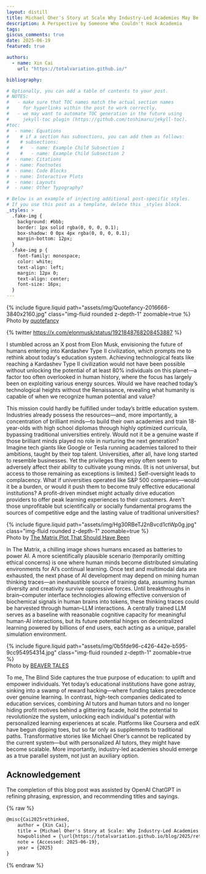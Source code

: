 ```yaml
---
layout: distill
title: Michael Oher's Story at Scale Why Industry-Led Academies May Be the Future
description: A Perspective by Someone Who Couldn't Hack Academia
tags:
giscus_comments: true
date: 2025-06-19
featured: true

authors:
  - name: Xin Cai
    url: "https://totalvariation.github.io/"

bibliography:

# Optionally, you can add a table of contents to your post.
# NOTES:
#   - make sure that TOC names match the actual section names
#     for hyperlinks within the post to work correctly.
#   - we may want to automate TOC generation in the future using
#     jekyll-toc plugin (https://github.com/toshimaru/jekyll-toc).
#toc:
#  - name: Equations
#    # if a section has subsections, you can add them as follows:
#    # subsections:
#    #   - name: Example Child Subsection 1
#    #   - name: Example Child Subsection 2
#  - name: Citations
#  - name: Footnotes
#  - name: Code Blocks
#  - name: Interactive Plots
#  - name: Layouts
#  - name: Other Typography?

# Below is an example of injecting additional post-specific styles.
# If you use this post as a template, delete this _styles block.
_styles: >
  .fake-img {
    background: #bbb;
    border: 1px solid rgba(0, 0, 0, 0.1);
    box-shadow: 0 0px 4px rgba(0, 0, 0, 0.1);
    margin-bottom: 12px;
  }
  .fake-img p {
    font-family: monospace;
    color: white;
    text-align: left;
    margin: 12px 0;
    text-align: center;
    font-size: 16px;
  }
---
```


<div class="row mt-3">
    <div class="col-sm mt-3 mt-md-0">
        {% include figure.liquid path="assets/img/Quotefancy-2016666-3840x2160.jpg" class="img-fluid rounded z-depth-1" zoomable=true %}
    </div>
</div>
<div class="caption">
    Photo by <a href="https://quotefancy.com/quote/757737/Sydney-J-Harris-The-whole-purpose-of-education-is-to-turn-mirrors-into-windows">quotefancy</a>
</div>

{% twitter https://x.com/elonmusk/status/1921848768208453887 %}

I stumbled across an X post from Elon Musk, envisioning the future of humans entering into Kardashev Type II civilization, which prompts me to rethink about today's education system. Achieving technological feats like reaching a Kardashev Type II civilization would not have been possible without unlocking the potential of at least 80% individuals on this planet—a factor too often overlooked in human history, where the focus has largely been on exploiting various energy sources. Would we have reached today’s technological heights without the Renaissance, revealing what humanity is capable of when we recognize human potential and value?

This mission could hardly be fulfilled under today’s brittle education system. Industries already possess the resources—and, more importantly, a concentration of brilliant minds—to build their own academies and train 18-year-olds with high school diplomas through highly optimized curricula, bypassing traditional universities entirely. Would not it be a genuine waste if those brilliant minds played no role in nurturing the next generation? Imagine tech giants like Google or Tesla running academies tailored to their ambitions, taught by their top talent. Universities, after all, have long started to resemble businesses. Yet the privileges they enjoy often seem to adversely affect their ability to cultivate young minds. (It is not universal, but access to those remaining as exceptions is limited.) Self-oversight leads to complacency. What if universities operated like S&P 500 companies—would it be a burden, or would it push them to become truly effective educational institutions? A profit-driven mindset might actually drive education providers to offer peak learning experiences to their customers. Aren't those unprofitable but scientifically or socially fundamental programs the sources of competitive edge and the lasting value of traditional universities?

<div class="row mt-3">
    <div class="col-sm mt-3 mt-md-0">
        {% include figure.liquid path="assets/img/Hg30RBeTJ2nBvcd1ctWp0g.jpg" class="img-fluid rounded z-depth-1" zoomable=true %}
    </div>
</div>
<div class="caption">
    Photo by <a href="https://medium.com/@marknutter/the-matrix-plot-that-should-have-been-54bcddc60e2b">The Matrix Plot That Should Have Been</a>
</div>

In The Matrix, a chilling image shows humans encased as batteries to power AI. A more scientifically plausible scenario (temporarily omitting ethical concerns) is one where human minds become distributed simulating environments for AI’s continual learning. Once text and multimodal data are exhausted, the next phase of AI development may depend on mining human thinking traces—an inexhaustible source of training data, assuming human diversity and creativity survive oppressive forces. Until breakthroughs in brain–computer interface technologies allowing effective conversion of biochemical signals in human brains into tokens, these thinking traces could be harvested through human–LLM interactions. A centrally trained LLM serves as a baseline with reasonable cognitive capacity for meaningful human-AI interactions, but its future potential hinges on decentralized learning powered by billions of end users, each acting as a unique, parallel simulation environment.

<div class="row mt-3">
    <div class="col-sm mt-3 mt-md-0">
        {% include figure.liquid path="assets/img/0b5fde96-c426-442e-b595-9cc954954314.jpg" class="img-fluid rounded z-depth-1" zoomable=true %}
    </div>
</div>
<div class="caption">
    Photo by <a href="https://casdbeavertales.org/28879/arts-entertainment/the-blind-side-an-inspiring-story-about-helping-others/">BEAVER TALES</a>
</div>

To me, The Blind Side captures the true purpose of education: to uplift and empower individuals. Yet today’s educational institutions have gone astray, sinking into a swamp of reward hacking—where funding takes precedence over genuine learning. In contrast, high-tech companies dedicated to education services, combining AI tutors and human tutors and no longer hiding profit motives behind a glittering facade, hold the potential to revolutionize the system, unlocking each individual's potential with personalized learning experiences at scale. Platforms like Coursera and edX have begun dipping toes, but so far only as supplements to traditional paths. Transformative stories like Michael Oher’s cannot be replicated by the current system—but with personalized AI tutors, they might have become scalable. More importantly, industry-led academies should emerge as a true parallel system, not just an auxiliary option.

## Acknowledgement

The completion of this blog post was assisted by OpenAI ChatGPT in refining phrasing, expression, and recommending titles and sayings.

{% raw %}

```html
@misc{Cai2025rethinked,
    author = {Xin Cai},
    title = {Michael Oher's Story at Scale: Why Industry-Led Academies May Be the Future},
    howpublished = {\url{https://totalvariation.github.io/blog/2025/rethink-education/}},
    note = {Accessed: 2025-06-19},
    year = {2025}
}
```

{% endraw %}

